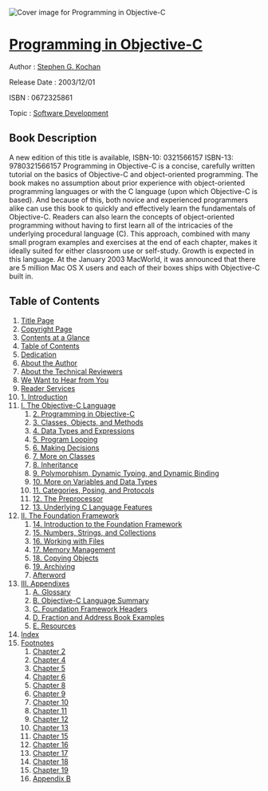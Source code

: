 ![Cover image for Programming in Objective-C](https://imgdetail.ebookreading.net/cover/cover/software_development/EB0672325861.jpg)

[Programming in Objective-C](https://ebookreading.net/view/book/Programming+in+Objective-C-EB0672325861_1.html "Programming in Objective-C")
====================================================================================================================

Author : [Stephen G. Kochan](https://ebookreading.net/search/author/Stephen+G.+Kochan)

Release Date : 2003/12/01

ISBN : 0672325861

Topic : [Software Development](https://ebookreading.net/search/category/software-development)

Book Description
-----------------

A new edition of this title is available, ISBN-10: 0321566157 ISBN-13: 9780321566157
Programming in Objective-C is a concise, carefully written tutorial on the basics of Objective-C and object-oriented programming. The book makes no assumption about prior experience with object-oriented programming languages or with the C language (upon which Objective-C is based). And because of this, both novice and experienced programmers alike can use this book to quickly and effectively learn the fundamentals of Objective-C. Readers can also learn the concepts of object-oriented programming without having to first learn all of the intricacies of the underlying procedural language (C). This approach, combined with many small program examples and exercises at the end of each chapter, makes it ideally suited for either classroom use or self-study. Growth is expected in this language. At the January 2003 MacWorld, it was announced that there are 5 million Mac OS X users and each of their boxes ships with Objective-C built in.
              
Table of Contents
-----------------

1. [Title Page](https://ebookreading.net/view/book/Programming+in+Objective-C-EB0672325861_2.html)
1. [Copyright Page](https://ebookreading.net/view/book/Programming+in+Objective-C-EB0672325861_3.html)
1. [Contents at a Glance](https://ebookreading.net/view/book/Programming+in+Objective-C-EB0672325861_4.html)
1. [Table of Contents](https://ebookreading.net/view/book/Programming+in+Objective-C-EB0672325861_5.html)
1. [Dedication](https://ebookreading.net/view/book/Programming+in+Objective-C-EB0672325861_6.html)
1. [About the Author](https://ebookreading.net/view/book/Programming+in+Objective-C-EB0672325861_7.html)
1. [About the Technical Reviewers](https://ebookreading.net/view/book/Programming+in+Objective-C-EB0672325861_8.html)
1. [We Want to Hear from You](https://ebookreading.net/view/book/Programming+in+Objective-C-EB0672325861_9.html)
1. [Reader Services](https://ebookreading.net/view/book/Programming+in+Objective-C-EB0672325861_10.html)
1. [1. Introduction](https://ebookreading.net/view/book/Programming+in+Objective-C-EB0672325861_11.html)
1. [I. The Objective-C Language](https://ebookreading.net/view/book/Programming+in+Objective-C-EB0672325861_12.html)
    1. [2. Programming in Objective-C](https://ebookreading.net/view/book/Programming+in+Objective-C-EB0672325861_13.html)
    1. [3. Classes, Objects, and Methods](https://ebookreading.net/view/book/Programming+in+Objective-C-EB0672325861_14.html)
    1. [4. Data Types and Expressions](https://ebookreading.net/view/book/Programming+in+Objective-C-EB0672325861_15.html)
    1. [5. Program Looping](https://ebookreading.net/view/book/Programming+in+Objective-C-EB0672325861_16.html)
    1. [6. Making Decisions](https://ebookreading.net/view/book/Programming+in+Objective-C-EB0672325861_17.html)
    1. [7. More on Classes](https://ebookreading.net/view/book/Programming+in+Objective-C-EB0672325861_18.html)
    1. [8. Inheritance](https://ebookreading.net/view/book/Programming+in+Objective-C-EB0672325861_19.html)
    1. [9. Polymorphism, Dynamic Typing, and Dynamic Binding](https://ebookreading.net/view/book/Programming+in+Objective-C-EB0672325861_20.html)
    1. [10. More on Variables and Data Types](https://ebookreading.net/view/book/Programming+in+Objective-C-EB0672325861_21.html)
    1. [11. Categories, Posing, and Protocols](https://ebookreading.net/view/book/Programming+in+Objective-C-EB0672325861_22.html)
    1. [12. The Preprocessor](https://ebookreading.net/view/book/Programming+in+Objective-C-EB0672325861_23.html)
    1. [13. Underlying C Language Features](https://ebookreading.net/view/book/Programming+in+Objective-C-EB0672325861_24.html)
1. [II. The Foundation Framework](https://ebookreading.net/view/book/Programming+in+Objective-C-EB0672325861_25.html)
    1. [14. Introduction to the Foundation Framework](https://ebookreading.net/view/book/Programming+in+Objective-C-EB0672325861_26.html)
    1. [15. Numbers, Strings, and Collections](https://ebookreading.net/view/book/Programming+in+Objective-C-EB0672325861_27.html)
    1. [16. Working with Files](https://ebookreading.net/view/book/Programming+in+Objective-C-EB0672325861_28.html)
    1. [17. Memory Management](https://ebookreading.net/view/book/Programming+in+Objective-C-EB0672325861_29.html)
    1. [18. Copying Objects](https://ebookreading.net/view/book/Programming+in+Objective-C-EB0672325861_30.html)
    1. [19. Archiving](https://ebookreading.net/view/book/Programming+in+Objective-C-EB0672325861_31.html)
    1. [Afterword](https://ebookreading.net/view/book/Programming+in+Objective-C-EB0672325861_32.html)
1. [III. Appendixes](https://ebookreading.net/view/book/Programming+in+Objective-C-EB0672325861_33.html)
    1. [A. Glossary](https://ebookreading.net/view/book/Programming+in+Objective-C-EB0672325861_34.html)
    1. [B. Objective-C Language Summary](https://ebookreading.net/view/book/Programming+in+Objective-C-EB0672325861_35.html)
    1. [C. Foundation Framework Headers](https://ebookreading.net/view/book/Programming+in+Objective-C-EB0672325861_36.html)
    1. [D. Fraction and Address Book Examples](https://ebookreading.net/view/book/Programming+in+Objective-C-EB0672325861_37.html)
    1. [E. Resources](https://ebookreading.net/view/book/Programming+in+Objective-C-EB0672325861_38.html)
1. [Index](https://ebookreading.net/view/book/Programming+in+Objective-C-EB0672325861_39.html)
1. [Footnotes](https://ebookreading.net/view/book/Programming+in+Objective-C-EB0672325861_40.html)
    1. [Chapter 2](https://ebookreading.net/view/book/Programming+in+Objective-C-EB0672325861_40.html#foot1)
    1. [Chapter 4](https://ebookreading.net/view/book/Programming+in+Objective-C-EB0672325861_40.html#foot2)
    1. [Chapter 5](https://ebookreading.net/view/book/Programming+in+Objective-C-EB0672325861_40.html#foot3)
    1. [Chapter 6](https://ebookreading.net/view/book/Programming+in+Objective-C-EB0672325861_40.html#foot4)
    1. [Chapter 8](https://ebookreading.net/view/book/Programming+in+Objective-C-EB0672325861_40.html#foot5)
    1. [Chapter 9](https://ebookreading.net/view/book/Programming+in+Objective-C-EB0672325861_40.html#foot6)
    1. [Chapter 10](https://ebookreading.net/view/book/Programming+in+Objective-C-EB0672325861_40.html#foot7)
    1. [Chapter 11](https://ebookreading.net/view/book/Programming+in+Objective-C-EB0672325861_40.html#foot8)
    1. [Chapter 12](https://ebookreading.net/view/book/Programming+in+Objective-C-EB0672325861_40.html#foot9)
    1. [Chapter 13](https://ebookreading.net/view/book/Programming+in+Objective-C-EB0672325861_40.html#foot10)
    1. [Chapter 15](https://ebookreading.net/view/book/Programming+in+Objective-C-EB0672325861_40.html#foot11)
    1. [Chapter 16](https://ebookreading.net/view/book/Programming+in+Objective-C-EB0672325861_40.html#foot12)
    1. [Chapter 17](https://ebookreading.net/view/book/Programming+in+Objective-C-EB0672325861_40.html#foot13)
    1. [Chapter 18](https://ebookreading.net/view/book/Programming+in+Objective-C-EB0672325861_40.html#foot14)
    1. [Chapter 19](https://ebookreading.net/view/book/Programming+in+Objective-C-EB0672325861_40.html#foot15)
    1. [Appendix B](https://ebookreading.net/view/book/Programming+in+Objective-C-EB0672325861_40.html#foot16)
